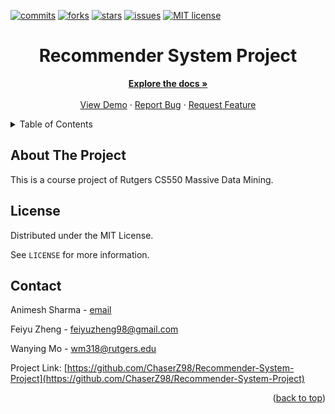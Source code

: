 <div id="top"></div>

[![commits](https://badgen.net/github/commits/ChaserZ98/Recommender-System-Project/main)](https://GitHub.com/ChaserZ98/Recommender-System-Project/graphs/commit-activity)
[![forks](https://badgen.net/github/forks/ChaserZ98/Recommender-System-Project)](https://GitHub.com/ChaserZ98/Recommender-System-Project/network/members)
[![stars](https://badgen.net/github/stars/ChaserZ98/Recommender-System-Project)](https://GitHub.com/ChaserZ98/Recommender-System-Project/stargazers)
[![issues](https://badgen.net/github/issues/ChaserZ98/Recommender-System-Project)](https://GitHub.com/ChaserZ98/Recommender-System-Project/issues/)
[![MIT license](https://img.shields.io/badge/License-MIT-blue.svg)](https://lbesson.mit-license.org/)

<div align="center">
  <h1 align="center">Recommender System Project</h1>
  <p align="center">
    <a href="https://GitHub.com/ChaserZ98/Recommender-System-Project"><strong>Explore the docs »</strong></a>
    <br />
    <br />
    <a href="https://GitHub.com/ChaserZ98/Recommender-System-Project">View Demo</a>
    ·
    <a href="https://GitHub.com/ChaserZ98/Recommender-System-Project/issues">Report Bug</a>
    ·
    <a href="https://GitHub.com/ChaserZ98/Recommender-System-Project/issues">Request Feature</a>
  </p>
</div>

<details>
  <summary>Table of Contents</summary>
  <ol>
    <li>
      <a href="#about-the-project">About The Project</a>
    </li>
    <li><a href="#license">License</a></li>
    <li><a href="#contact">Contact</a></li>
  </ol>
</details>

## About The Project

This is a course project of Rutgers CS550 Massive Data Mining.


## License

Distributed under the MIT License.

See `LICENSE` for more information.

## Contact

Animesh Sharma - [email](mailto:)

Feiyu Zheng - [feiyuzheng98@gmail.com](mailto:feiyuzheng98@gmail.com)

Wanying Mo - [wm318@rutgers.edu](mailto:wm318@rutgers.edu)

Project Link: [https://github.com/ChaserZ98/Recommender-System-Project](https://github.com/ChaserZ98/Recommender-System-Project)

<p align="right">(<a href="#top">back to top</a>)</p>